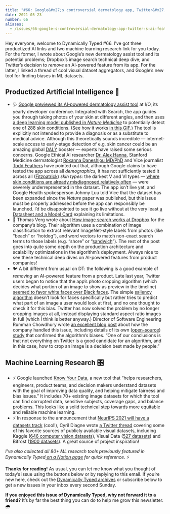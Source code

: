 ```yaml
---
title: "#66: Google&#x27;s controversial dermatology app, Twitter&#x27;s AI feature removal, and a Dropbox image search deep-dive "
date: 2021-05-23
number: 66
aliases:
  - /issues/66-google-s-controversial-dermatology-app-twitter-s-ai-feature-removal-and-a-dropbox-image-search-deep-dive-603691
---
```


Hey everyone, welcome to Dynamically Typed #66.
I’ve got three productized AI links and two machine learning research link for you today.
For the former, I wrote about Google’s new dermatology assist tool and its potential problems; Dropbox’s image search technical deep dive; and Twitter’s decision to _remove_ an AI-powered feature from its app.
For the latter, I linked a thread of cool visual dataset aggregators, and Google’s new tool for finding biases in ML datasets.

## Productized Artificial Intelligence 🔌

* 🩺 [Google previewed its AI-powered dermatology assist tool](https://blog.google/technology/health/ai-dermatology-preview-io-2021/?utm_campaign=Dynamically%20Typed&utm_medium=email&utm_source=Revue%20newsletter) at I/O, its yearly developer conference. Integrated with Search, the app guides you through taking photos of your skin at different angles, and then uses [a deep learning model published in _Nature Medicine_](https://www.nature.com/nm/volumes/26/issues/6?utm_campaign=Dynamically%20Typed&utm_medium=email&utm_source=Revue%20newsletter) to potentially detect one of 288 skin conditions. (See how it works [in this GIF](https://storage.googleapis.com/gweb-uniblog-publish-prod/original_images/derm-web-cropped-white-bg.gif?utm_campaign=Dynamically%20Typed&utm_medium=email&utm_source=Revue%20newsletter).) The tool is explicitly not intended to provide a diagnosis or as a substitute to medical advice. Although this theoretically sounds incredible — internet-scale access to early-stage detection of e.g. skin cancer could be an amazing global [DALY](https://en.wikipedia.org/wiki/Disability-adjusted_life_year?utm_campaign=Dynamically%20Typed&utm_medium=email&utm_source=Revue%20newsletter) booster — experts have raised some serious concerns. Google Ethical AI researcher [Dr. Alex Hanna](https://twitter.com/alexhanna/status/1395423337036193795?utm_campaign=Dynamically%20Typed&utm_medium=email&utm_source=Revue%20newsletter), Stanford Medicine dermatologist [Roxanna Daneshjou MD/PhD](https://twitter.com/RoxanaDaneshjou/status/1394745183015641091?utm_campaign=Dynamically%20Typed&utm_medium=email&utm_source=Revue%20newsletter) and Vice journalist [Todd Feathers](https://www.vice.com/en/article/m7evmy/googles-new-dermatology-app-wasnt-designed-for-people-with-darker-skin?utm_campaign=Dynamically%20Typed&utm_medium=email&utm_source=Revue%20newsletter) have pointed out that, although Google claims to have tested the app across all _demographics,_ it has not sufficiently tested it across all ([Fitzpatrick](https://dermnetnz.org/topics/skin-phototype/?utm_campaign=Dynamically%20Typed&utm_medium=email&utm_source=Revue%20newsletter)) _skin types:_ the darkest V and VI types — [where skin conditions are already misdiagnosed relatively often](https://twitter.com/RoxanaDaneshjou/status/1395768505010589705?s=20&utm_campaign=Dynamically%20Typed&utm_medium=email&utm_source=Revue%20newsletter) — were severely underrepresented in the dataset. The app isn’t live yet, and Google Health spokesperson Johnny Luu told Vice that the dataset has been expanded since the _Nature_ paper was published, but this issue must be properly addressed before the app can responsibly be launched. I’d be disappointed to see it go live without at the very least [a Datasheet and a Model Card](https://dynamicallytyped.com/stories/2020/datasheets-for-datasets-and-model-cards-for-model-reporting/?utm_campaign=Dynamically%20Typed&utm_medium=email&utm_source=Revue%20newsletter) explaining its limitations.
* 🔦 Thomas Verg wrote about [How image search works at Dropbox](https://dropbox.tech/machine-learning/how-image-search-works-at-dropbox?utm_campaign=Dynamically%20Typed&utm_medium=email&utm_source=Revue%20newsletter) for the company’s blog. Their algorithm uses a combination of image classification to extract relevant ImageNet-style labels from photos (like “beach” or “hotdog”), and word vectors to match non-exact search terms to those labels (e.g. “shore” or “[sandwich](https://cuberule.com?utm_campaign=Dynamically%20Typed&utm_medium=email&utm_source=Revue%20newsletter)”). The rest of the post goes into quite some depth on the production architecture and scalability optimizations in the algorithm’s deployment. Always nice to see these technical deep dives on AI-powered features from product companies!
* 🐦 A bit different from usual on DT: the following is a good example of _removing_ an AI-powered feature from a product. Late last year, Twitter users began to notice that the app’s photo cropping algorithm (which decides what portion of an image to show as preview in the timeline) [seemed to favor white faces over Black faces](https://www.theverge.com/2020/9/20/21447998/twitter-photo-preview-white-black-faces?utm_campaign=Dynamically%20Typed&utm_medium=email&utm_source=Revue%20newsletter). The simple [saliency algorithm](https://arxiv.org/abs/1801.05787?utm_campaign=Dynamically%20Typed&utm_medium=email&utm_source=Revue%20newsletter) doesn’t look for faces specifically but rather tries to predict what part of an image a user would look at first, and no one thought to check it for this bias. Twitter has now solved the problem by no longer cropping images at all, instead displaying standard aspect ratio images in full (which I think is better anyway.) Director of Software Engineering Rumman Chowdhury wrote [an excellent blog post](https://blog.twitter.com/engineering/en_us/topics/insights/2021/sharing-learnings-about-our-image-cropping-algorithm.html?utm_campaign=Dynamically%20Typed&utm_medium=email&utm_source=Revue%20newsletter) about how the company handled this issue, including details of its own ([open-source](https://github.com/twitter-research/image-crop-analysis?utm_campaign=Dynamically%20Typed&utm_medium=email&utm_source=Revue%20newsletter)) [study](https://arxiv.org/abs/2105.08667?utm_campaign=Dynamically%20Typed&utm_medium=email&utm_source=Revue%20newsletter) that confirmed the algorithm’s biases. “One of our conclusions is that not everything on Twitter is a good candidate for an algorithm, and in this case, how to crop an image is a decision best made by people.”

## Machine Learning Research 🎛

* ⚡️ Google launched [Know Your Data](https://knowyourdata.withgoogle.com?utm_campaign=Dynamically%20Typed&utm_medium=email&utm_source=Revue%20newsletter), a new tool that “helps researchers, engineers, product teams, and decision makers understand datasets with the goal of improving data quality, and helping mitigate fairness and bias issues.” It includes 70+ existing image datasets for which the tool can find corrupted data, sensitive subjects, coverage gaps, and balance problems. This looks like a solid technical step towards more equitable and reliable machine learning.
* ⚡️ In response to the announcement that [NeurIPS 2021 will have a datasets track](https://neuripsconf.medium.com/announcing-the-neurips-2021-datasets-and-benchmarks-track-644e27c1e66c?utm_campaign=Dynamically%20Typed&utm_medium=email&utm_source=Revue%20newsletter) (cool!), Cyril Diagne wrote [a Twitter thread](https://twitter.com/cyrildiagne/status/1380119711581626369?utm_campaign=Dynamically%20Typed&utm_medium=email&utm_source=Revue%20newsletter) covering some of his favorite sources of publicly available visual datasets, including Kaggle ([646 computer vision datasets](https://www.kaggle.com/datasets?utm_campaign=Dynamically%20Typed&utm_medium=email&utm_source=Revue%20newsletter)), Visual Data ([527 datasets](https://www.visualdata.io/discovery?utm_campaign=Dynamically%20Typed&utm_medium=email&utm_source=Revue%20newsletter)) and Bifrost ([1900 datasets](https://datasets.bifrost.ai?utm_campaign=Dynamically%20Typed&utm_medium=email&utm_source=Revue%20newsletter)). A great source of project inspiration!

_I’ve also collected all 80+ ML research tools previously featured in Dynamically Typed_[ _on a Notion page_](https://www.notion.so/adab36fecaea4306880898f41dcb9cb3?utm_campaign=Dynamically%20Typed&utm_medium=email&utm_source=Revue%20newsletter) _for quick reference._ ⚡️

**Thanks for reading!**
As usual, you can let me know what you thought of today’s issue using the buttons below or by replying to this email.
If you’re new here, check out the [Dynamically Typed archives](https://dynamicallytyped.com/?utm_campaign=Dynamically%20Typed&utm_medium=email&utm_source=Revue%20newsletter) or subscribe below to get a new issues in your inbox every second Sunday.

**If you enjoyed this issue of Dynamically Typed, why not forward it to a friend?**
It’s by far the best thing you can do to help me grow this newsletter.
🌧